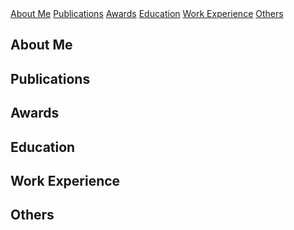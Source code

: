 <div class="navbar">
  <a href="#about-me">About Me</a>
  <a href="#publications">Publications</a>
  <a href="#awards">Awards</a>
  <a href="#education">Education</a>
  <a href="#work-experience">Work Experience</a>
  <a href="#others">Others</a>
</div>


## About Me
<a id="about-me"></a>


## Publications
<a id="publications"></a>


## Awards
<a id="awards"></a>


## Education
<a id="education"></a>


## Work Experience
<a id="work-experience"></a>


## Others
<a id="others"></a>

